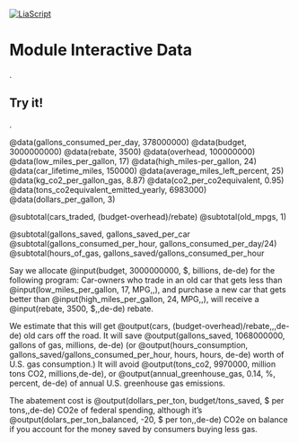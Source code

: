 <!--
author: Alexander Buhl

script: https://cdn.jsdelivr.net/gh/Buhlean/LiaInteractiveData/src/Module.min.js

@data
<script>console.log('@0: ' + @1);</script>
@end

@calculations
<script>console.log('@0: ' + @1);</script>
@end

@subtotal
<script>console.log('@0: ' + @1);</script>
@end

@input
<script>console.log('@0: ' + @1);</script>
@1 @2
@end

@output
<script>console.log('@0: ' + @1);</script>
0 @2
@end

-->
[![LiaScript](https://raw.githubusercontent.com/LiaScript/LiaScript/master/badges/course.svg)](https://liascript.github.io/course/?https://raw.githubusercontent.com/Buhlean/LiaInteractiveData/master/Module.md)

# Module Interactive Data

.

## Try it!

.

@data(gallons_consumed_per_day, 378000000)
@data(budget, 3000000000)
@data(rebate, 3500)
@data(overhead, 100000000)
@data(low_miles_per_gallon, 17)
@data(high_miles-per_gallon, 24)
@data(car_lifetime_miles, 150000)
@data(average_miles_left_percent, 25)
@data(kg_co2_per_gallon_gas, 8.87)
@data(co2_per_co2equivalent, 0.95)
@data(tons_co2equivalent_emitted_yearly, 6983000)
@data(dollars_per_gallon, 3)


@subtotal(cars_traded, (budget-overhead)/rebate)
@subtotal(old_mpgs, 1)

@subtotal(gallons_saved, gallons_saved_per_car
@subtotal(gallons_consumed_per_hour, gallons_consumed_per_day/24)
@subtotal(hours_of_gas, gallons_saved/gallons_consumed_per_hour

Say we allocate @input(budget, 3000000000, $, billions, de-de) for the following program: Car-owners who trade in an old car that gets less than @input(low_miles_per_gallon, 17, MPG,,), and purchase a new car that gets better than @input(high_miles_per_gallon, 24, MPG,,), will receive a @input(rebate, 3500, $,,de-de) rebate.

We estimate that this will get @output(cars, (budget-overhead)/rebate,,,de-de) old cars off the road. It will save @output(gallons_saved, 1068000000, gallons of gas, millions, de-de) (or @output(hours_consumption, gallons_saved/gallons_consumed_per_hour, hours, hours, de-de) worth of U.S. gas consumption.) It will avoid @output(tons_co2, 9970000, million tons CO2, millions,de-de), or @output(annual_greenhouse_gas, 0.14, %, percent, de-de) of annual U.S. greenhouse gas emissions.

The abatement cost is @output(dollars_per_ton, budget/tons_saved, $ per tons,,de-de) CO2e of federal spending, although it’s @output(dolars_per_ton_balanced, -20, $ per ton,,de-de) CO2e on balance if you account for the money saved by consumers buying less gas.

